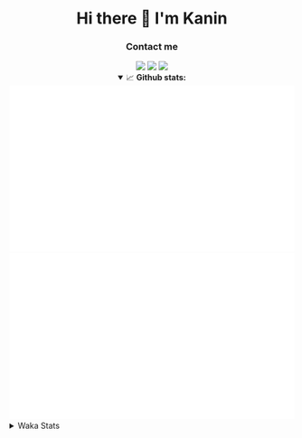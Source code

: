<div align="center">
 <h1>Hi there 👋 I'm Kanin</h1>
 <h3>Contact me</h3>
 <a href="mailto:im@kanin.dev"><img src="https://img.shields.io/badge/gmail-%23D14836.svg?&style=for-the-badge&logo=gmail&logoColor=white"/></a>
 <a href="https://twitter.com/KaninDev"><img src="https://img.shields.io/badge/twitter-%231DA1F2.svg?&style=for-the-badge&logo=twitter&logoColor=white"/></a>
 <a href="https://www.linkedin.com/in/KaninDev"><img src="https://img.shields.io/badge/linkedin-%230077B5.svg?&style=for-the-badge&logo=linkedin&logoColor=white"/></a>
<details open>
  <summary>📈 <b>Github stats:</b></summary>
  <img src="https://github.com/Kanin/Kanin/blob/master/scripts/GitHubStats/generated/overview.svg"/>
  <img src="https://github.com/Kanin/Kanin/blob/master/scripts/GitHubStats/generated/languages.svg"/>
</details>
</div>

<details>
 <summary>Waka Stats</summary>

<!--START_SECTION:waka-->
![Code Time](http://img.shields.io/badge/Code%20Time-1%2C938%20hrs%208%20mins-blue)

![Profile Views](http://img.shields.io/badge/Profile%20Views-4-blue)

![Lines of code](https://img.shields.io/badge/From%20Hello%20World%20I%27ve%20Written-800.7%20thousand%20lines%20of%20code-blue)

**🐱 My GitHub Data** 

> 📦 99.3 kB Used in GitHub's Storage 
 > 
> 🏆 127 Contributions in the Year 2023
 > 
> 🚫 Not Opted to Hire
 > 
> 📜 20 Public Repositories 
 > 
> 🔑 10 Private Repositories 
 > 
**I'm an Early 🐤** 

```text
🌞 Morning                2403 commits        ██████░░░░░░░░░░░░░░░░░░░   24.50 % 
🌆 Daytime                2843 commits        ███████░░░░░░░░░░░░░░░░░░   28.98 % 
🌃 Evening                2813 commits        ███████░░░░░░░░░░░░░░░░░░   28.67 % 
🌙 Night                  1751 commits        ████░░░░░░░░░░░░░░░░░░░░░   17.85 % 
```
📅 **I'm Most Productive on Monday** 

```text
Monday                   1787 commits        █████░░░░░░░░░░░░░░░░░░░░   18.22 % 
Tuesday                  1287 commits        ███░░░░░░░░░░░░░░░░░░░░░░   13.12 % 
Wednesday                1044 commits        ███░░░░░░░░░░░░░░░░░░░░░░   10.64 % 
Thursday                 1495 commits        ████░░░░░░░░░░░░░░░░░░░░░   15.24 % 
Friday                   1598 commits        ████░░░░░░░░░░░░░░░░░░░░░   16.29 % 
Saturday                 1008 commits        ███░░░░░░░░░░░░░░░░░░░░░░   10.28 % 
Sunday                   1591 commits        ████░░░░░░░░░░░░░░░░░░░░░   16.22 % 
```


📊 **This Week I Spent My Time On** 

```text
🕑︎ Time Zone: America/New_York

💬 Programming Languages: 
Python                   9 hrs 30 mins       ████████████████████████░   97.57 % 
SQL                      6 mins              ░░░░░░░░░░░░░░░░░░░░░░░░░   01.14 % 
Log File                 4 mins              ░░░░░░░░░░░░░░░░░░░░░░░░░   00.84 % 
Bash                     1 min               ░░░░░░░░░░░░░░░░░░░░░░░░░   00.29 % 
Text                     0 secs              ░░░░░░░░░░░░░░░░░░░░░░░░░   00.15 % 

🔥 Editors: 
PyCharm                  9 hrs 44 mins       █████████████████████████   100.00 % 

🐱‍💻 Projects: 
BB-CommunityBot          8 hrs 39 mins       ██████████████████████░░░   88.78 % 
Naila.py                 1 hr 4 mins         ███░░░░░░░░░░░░░░░░░░░░░░   11.04 % 
Naila                    1 min               ░░░░░░░░░░░░░░░░░░░░░░░░░   00.18 % 

💻 Operating System: 
Windows                  9 hrs 44 mins       █████████████████████████   100.00 % 
```

**I Mostly Code in Python** 

```text
Python                   26 repos            ███████████████░░░░░░░░░░   61.90 % 
Java                     6 repos             ████░░░░░░░░░░░░░░░░░░░░░   14.29 % 
JavaScript               4 repos             ██░░░░░░░░░░░░░░░░░░░░░░░   09.52 % 
Kotlin                   2 repos             █░░░░░░░░░░░░░░░░░░░░░░░░   04.76 % 
HTML                     2 repos             █░░░░░░░░░░░░░░░░░░░░░░░░   04.76 % 
```



**Timeline**

![Lines of Code chart](https://raw.githubusercontent.com/Kanin/Kanin/master/assets/bar_graph.png)


 Last Updated on 13/04/2023 21:04:45 UTC
<!--END_SECTION:waka-->
</details>

